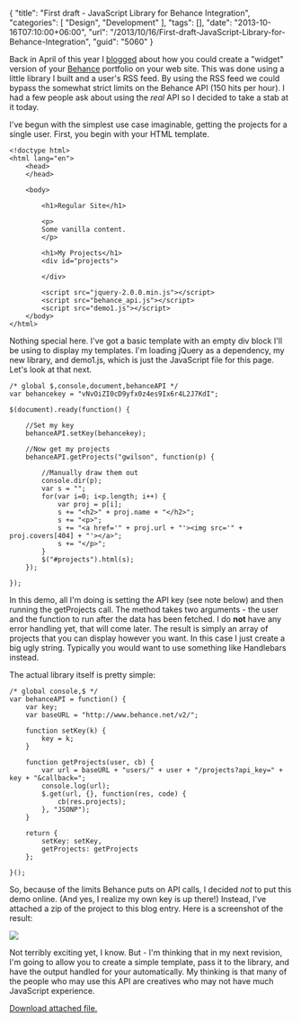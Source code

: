 {
	"title": "First draft - JavaScript Library for Behance Integration",
	"categories": [
		"Design",
		"Development"
	],
	"tags": [],
	"date": "2013-10-16T07:10:00+06:00",
	"url": "/2013/10/16/First-draft-JavaScript-Library-for-Behance-Integration",
	"guid": "5060"
}

<p>
Back in April of this year I <a href="http://www.raymondcamden.com/index.cfm/2013/4/5/Quick-Code-Sample--Add-your-Behance-portfolio-to-your-web-site">blogged</a> about how you could create a "widget" version of your <a href="http://www.behance.net">Behance</a> portfolio on your web site. This was done using a little library I built and a user's RSS feed. By using the RSS feed we could bypass the somewhat strict limits on the Behance API (150 hits per hour). I had a few people ask about using the <i>real</i> API so I decided to take a stab at it today.
</p>
<!--more-->
<p>
I've begun with the simplest use case imaginable, getting the projects for a single user. First, you begin with your HTML template.
</p>

<pre><code class="language-markup">&lt;!doctype html&gt;
&lt;html lang=&quot;en&quot;&gt;
	&lt;head&gt;
	&lt;&#x2F;head&gt;
	
	&lt;body&gt;
		
		&lt;h1&gt;Regular Site&lt;&#x2F;h1&gt;
		
		&lt;p&gt;
		Some vanilla content.
		&lt;&#x2F;p&gt;

		&lt;h1&gt;My Projects&lt;&#x2F;h1&gt;
		&lt;div id=&quot;projects&quot;&gt;
		
		&lt;&#x2F;div&gt;
		
		&lt;script src=&quot;jquery-2.0.0.min.js&quot;&gt;&lt;&#x2F;script&gt;
		&lt;script src=&quot;behance_api.js&quot;&gt;&lt;&#x2F;script&gt;
		&lt;script src=&quot;demo1.js&quot;&gt;&lt;&#x2F;script&gt;
	&lt;&#x2F;body&gt;
&lt;&#x2F;html&gt;</code></pre>

<p>
Nothing special here. I've got a basic template with an empty div block I'll be using to display my templates. I'm loading jQuery as a dependency, my new library, and demo1.js, which is just the JavaScript file for this page. Let's look at that next.
</p>

<pre><code class="language-javascript">&#x2F;* global $,console,document,behanceAPI *&#x2F;
var behancekey = &quot;vNvOiZI0cD9yfx0z4es9Ix6r4L2J7KdI&quot;;

$(document).ready(function() {
	
	&#x2F;&#x2F;Set my key
	behanceAPI.setKey(behancekey);
	
	&#x2F;&#x2F;Now get my projects
	behanceAPI.getProjects(&quot;gwilson&quot;, function(p) {

		&#x2F;&#x2F;Manually draw them out	
		console.dir(p);
		var s = &quot;&quot;;
		for(var i=0; i&lt;p.length; i++) {
			var proj = p[i];
			s += &quot;&lt;h2&gt;&quot; + proj.name + &quot;&lt;&#x2F;h2&gt;&quot;;
			s += &quot;&lt;p&gt;&quot;;
			s += &quot;&lt;a href=&#x27;&quot; + proj.url + &quot;&#x27;&gt;&lt;img src=&#x27;&quot; + proj.covers[404] + &quot;&#x27;&gt;&lt;&#x2F;a&gt;&quot;;
			s += &quot;&lt;&#x2F;p&gt;&quot;;
		}
		$(&quot;#projects&quot;).html(s);
	});

});</code></pre> 

<p>
In this demo, all I'm doing is setting the API key (see note below) and then running the getProjects call. The method takes two arguments - the user and the function to run after the data has been fetched. I do <strong>not</strong> have any error handling yet, that will come later. The result is simply an array of projects that you can display however you want. In this case I just create a big ugly string. Typically you would want to use something like Handlebars instead.
</p>

<p>
The actual library itself is pretty simple:
</p>

<pre><code class="language-javascript">&#x2F;* global console,$ *&#x2F;
var behanceAPI = function() {
	var key;
	var baseURL = &quot;http:&#x2F;&#x2F;www.behance.net&#x2F;v2&#x2F;&quot;;
	
	function setKey(k) {
		key = k;	
	}
	
	function getProjects(user, cb) {
		var url = baseURL + &quot;users&#x2F;&quot; + user + &quot;&#x2F;projects?api_key=&quot; + key + &quot;&amp;callback=&quot;;
		console.log(url);
		$.get(url, {}, function(res, code) {
			cb(res.projects);
		}, &quot;JSONP&quot;);
	}
	
	return {
		setKey: setKey,
		getProjects: getProjects	
	};
	
}();</code></pre>

<p>
So, because of the limits Behance puts on API calls, I decided <i>not</i> to put this demo online. (And yes, I realize my own key is up there!) Instead, I've attached a zip of the project to this blog entry. Here is a screenshot of the result:
</p>

<p>
<img src="https://static.raymondcamden.com/images/Screenshot_10_16_13_6_10_AM.jpg" />
</p>

<p>
Not terribly exciting yet, I know. But - I'm thinking that in my next revision, I'm going to allow you to create a simple template, pass it to the library, and have the output handled for your automatically. My thinking is that many of the people who may use this API are creatives who may not have much JavaScript experience.
</p><p><a href='enclosures/C%3A%5Chosts%5C2013%2Eraymondcamden%2Ecom%5Cenclosures%2FArchive32%2Ezip'>Download attached file.</a></p>